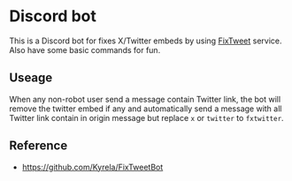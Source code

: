 # Discord bot 

This is a Discord bot for fixes X/Twitter embeds by using [FixTweet](https://github.com/FixTweet/FxTwitter) service. Also have some basic commands for fun.


## Useage

When any non-robot user send a message contain Twitter link, the bot will remove the twitter embed if any and automatically send a message with all Twitter link contain in origin message but replace `x` or `twitter` to `fxtwitter`.





## Reference

- https://github.com/Kyrela/FixTweetBot